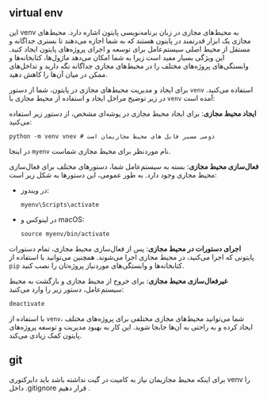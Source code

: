 ## virtual env
این venv به محیط‌های مجازی در زبان برنامه‌نویسی پایتون اشاره دارد. محیط‌های مجازی یک ابزار قدرتمند در پایتون هستند که به شما اجازه می‌دهند تا بستری جداگانه و مستقل از محیط اصلی سیستم‌عامل برای توسعه و اجرای پروژه‌های پایتون ایجاد کنید. این ویژگی بسیار مفید است زیرا به شما امکان می‌دهد ماژول‌ها، کتابخانه‌ها و وابستگی‌های پروژه‌های مختلف را در محیط‌های مجازی جداگانه نگه دارید و تداخل‌های ممکن در میان آن‌ها را کاهش دهید.

برای ایجاد و مدیریت محیط‌های مجازی در پایتون، شما از دستور `venv` استفاده می‌کنید. در زیر توضیح مراحل ایجاد و استفاده از محیط مجازی با `venv` آمده است:

 **ایجاد محیط مجازی**:
   برای ایجاد محیط مجازی در پوشه‌ای مشخص، از دستور زیر استفاده می‌کنید:
   ```
   python -m venv vnev # دومی مسیر فایل های محیط مجازیمان است
   ```
   در اینجا `myenv` نام موردنظر برای محیط مجازی شماست.

 **فعال‌سازی محیط مجازی**:
   بسته به سیستم‌عامل شما، دستورهای مختلف برای فعال‌سازی محیط مجازی وجود دارد. به طور عمومی، این دستورها به شکل زیر است:
   - در ویندوز:
     ```
     myenv\Scripts\activate
     ```
   - در لینوکس و macOS:
     ```
     source myenv/bin/activate
     ```

 **اجرای دستورات در محیط مجازی**:
   پس از فعال‌سازی محیط مجازی، تمام دستورات پایتونی که اجرا می‌کنید، در محیط مجازی اجرا می‌شوند. همچنین می‌توانید با استفاده از `pip` کتابخانه‌ها و وابستگی‌های موردنیاز پروژه‌تان را نصب کنید.

 **غیرفعال‌سازی محیط مجازی**:
   برای خروج از محیط مجازی و بازگشت به محیط سیستم‌عامل، دستور زیر را وارد می‌کنید:
   ```
   deactivate
   ```

با استفاده از `venv`، شما می‌توانید محیط‌های مجازی مختلفی برای پروژه‌های مختلف ایجاد کرده و به راحتی به آن‌ها جابجا شوید. این کار به بهبود مدیریت و توسعه پروژه‌های پایتون کمک زیادی می‌کند.


## git
برای اینکه محیط مجازیمان نیاز به کامیت در گیت نداشته باشد باید دایرکتوری venv را داخل .gitignore قرار دهیم .

